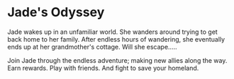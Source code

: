 # Jade's Odyssey
Jade wakes up in an unfamiliar world. She wanders around trying to get back home to her family. After endless hours of wandering, she eventually ends up at her grandmother's cottage. Will she escape…..

Join Jade through the endless adventure; making new allies along the way. Earn rewards. Play with friends. And fight to save your homeland.

